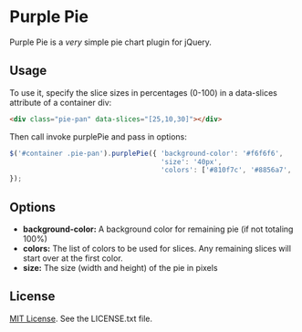 
# Purple Pie

Purple Pie is a _very_ simple pie chart plugin for jQuery.

## Usage

To use it, specify the slice sizes in percentages (0-100) in a data-slices
attribute of a container div:

```html
<div class="pie-pan" data-slices="[25,10,30]"></div>
```

Then call invoke purplePie and pass in options:

```javascript
$('#container .pie-pan').purplePie({ 'background-color': '#f6f6f6',
                                     'size': '40px',
                                     'colors': ['#810f7c', '#8856a7', '#8c96c6', '#b3cde3', '#edf8fb'] 
});
```

## Options

* **background-color:** A background color for remaining pie (if not totaling 100%)
* **colors:** The list of colors to be used for slices. Any remaining slices will start over at the first color.
* **size:** The size (width and height) of the pie in pixels

## License

[MIT License](http://opensource.org/licenses/MIT). See the LICENSE.txt file.

